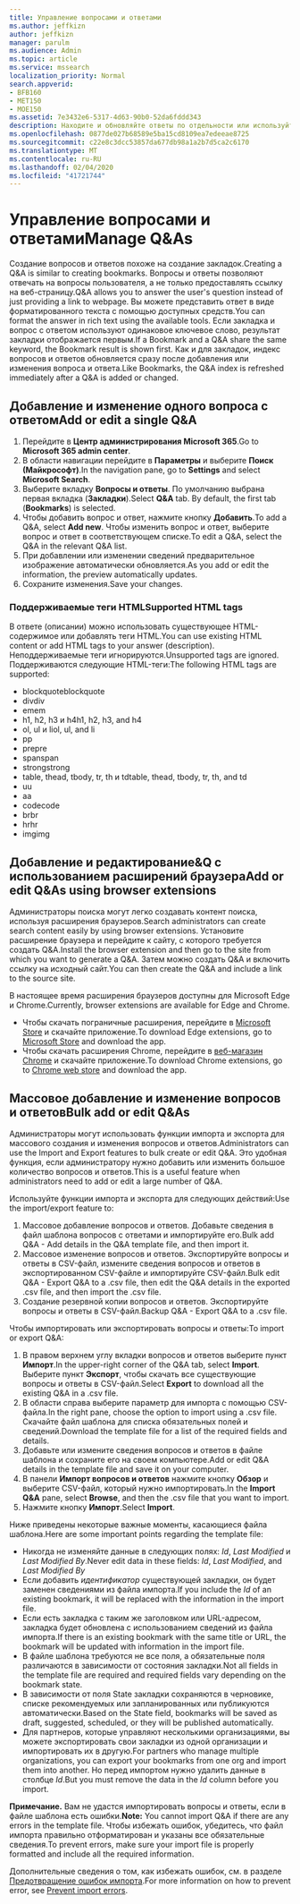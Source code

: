 ```yaml
---
title: Управление вопросами и ответами
ms.author: jeffkizn
author: jeffkizn
manager: parulm
ms.audience: Admin
ms.topic: article
ms.service: mssearch
localization_priority: Normal
search.appverid:
- BFB160
- MET150
- MOE150
ms.assetid: 7e3432e6-5317-4d63-90b0-52da6fddd343
description: Находите и обновляйте ответы по отдельности или используйте имеющиеся инструменты Поиска (Майкрософт), чтобы изменить их все одновременно
ms.openlocfilehash: 0877de027b68589e5ba15cd8109ea7edeeae8725
ms.sourcegitcommit: c22e8c3dcc53857da677db98a1a2b7d5ca2c6170
ms.translationtype: MT
ms.contentlocale: ru-RU
ms.lasthandoff: 02/04/2020
ms.locfileid: "41721744"
---
```

# <a name="manage-qas"></a><span data-ttu-id="ec6b6-103">Управление вопросами и ответами</span><span class="sxs-lookup"><span data-stu-id="ec6b6-103">Manage Q&As</span></span>

<span data-ttu-id="ec6b6-104">Создание вопросов и ответов похоже на создание закладок.</span><span class="sxs-lookup"><span data-stu-id="ec6b6-104">Creating a Q&A is similar to creating bookmarks.</span></span> <span data-ttu-id="ec6b6-105">Вопросы и ответы позволяют отвечать на вопросы пользователя, а не только предоставлять ссылку на веб-страницу.</span><span class="sxs-lookup"><span data-stu-id="ec6b6-105">Q&A allows you to answer the user's question instead of just providing a link to webpage.</span></span> <span data-ttu-id="ec6b6-106">Вы можете представить ответ в виде форматированного текста с помощью доступных средств.</span><span class="sxs-lookup"><span data-stu-id="ec6b6-106">You can format the answer in rich text using the available tools.</span></span> <span data-ttu-id="ec6b6-107">Если закладка и вопрос с ответом используют одинаковое ключевое слово, результат закладки отображается первым.</span><span class="sxs-lookup"><span data-stu-id="ec6b6-107">If a Bookmark and a Q&A share the same keyword, the Bookmark result is shown first.</span></span> <span data-ttu-id="ec6b6-108">Как и для закладок, индекс вопросов и ответов обновляется сразу после добавления или изменения вопроса и ответа.</span><span class="sxs-lookup"><span data-stu-id="ec6b6-108">Like Bookmarks, the Q&A index is refreshed immediately after a Q&A is added or changed.</span></span>

## <a name="add-or-edit-a-single-qa"></a><span data-ttu-id="ec6b6-109">Добавление и изменение одного вопроса с ответом</span><span class="sxs-lookup"><span data-stu-id="ec6b6-109">Add or edit a single Q&A</span></span>

1. <span data-ttu-id="ec6b6-110">Перейдите в **Центр администрирования Microsoft 365**.</span><span class="sxs-lookup"><span data-stu-id="ec6b6-110">Go to **Microsoft 365 admin center**.</span></span>
1. <span data-ttu-id="ec6b6-111">В области навигации перейдите в **Параметры** и выберите **Поиск (Майкрософт)**.</span><span class="sxs-lookup"><span data-stu-id="ec6b6-111">In the navigation pane, go to **Settings** and select **Microsoft Search**.</span></span>
1. <span data-ttu-id="ec6b6-112">Выберите вкладку **Вопросы и ответы**. По умолчанию выбрана первая вкладка (**Закладки**).</span><span class="sxs-lookup"><span data-stu-id="ec6b6-112">Select **Q&A** tab. By default, the first tab (**Bookmarks**) is selected.</span></span>
1. <span data-ttu-id="ec6b6-113">Чтобы добавить вопрос и ответ, нажмите кнопку **Добавить**.</span><span class="sxs-lookup"><span data-stu-id="ec6b6-113">To add a Q&A, select **Add new**.</span></span>
<span data-ttu-id="ec6b6-114">Чтобы изменить вопрос и ответ, выберите вопрос и ответ в соответствующем списке.</span><span class="sxs-lookup"><span data-stu-id="ec6b6-114">To edit a Q&A, select the Q&A in the relevant Q&A list.</span></span>
1. <span data-ttu-id="ec6b6-115">При добавлении или изменении сведений предварительное изображение автоматически обновляется.</span><span class="sxs-lookup"><span data-stu-id="ec6b6-115">As you add or edit the information, the preview automatically updates.</span></span>
1. <span data-ttu-id="ec6b6-116">Сохраните изменения.</span><span class="sxs-lookup"><span data-stu-id="ec6b6-116">Save your changes.</span></span>

### <a name="supported-html-tags"></a><span data-ttu-id="ec6b6-117">Поддерживаемые теги HTML</span><span class="sxs-lookup"><span data-stu-id="ec6b6-117">Supported HTML tags</span></span>

<span data-ttu-id="ec6b6-118">В ответе (описании) можно использовать существующее HTML-содержимое или добавлять теги HTML.</span><span class="sxs-lookup"><span data-stu-id="ec6b6-118">You can use existing HTML content or add HTML tags to your answer (description).</span></span> <span data-ttu-id="ec6b6-119">Неподдерживаемые теги игнорируются.</span><span class="sxs-lookup"><span data-stu-id="ec6b6-119">Unsupported tags are ignored.</span></span>  
<span data-ttu-id="ec6b6-120">Поддерживаются следующие HTML-теги:</span><span class="sxs-lookup"><span data-stu-id="ec6b6-120">The following HTML tags are supported:</span></span>

- <span data-ttu-id="ec6b6-121">blockquote</span><span class="sxs-lookup"><span data-stu-id="ec6b6-121">blockquote</span></span>
- <span data-ttu-id="ec6b6-122">div</span><span class="sxs-lookup"><span data-stu-id="ec6b6-122">div</span></span>
- <span data-ttu-id="ec6b6-123">em</span><span class="sxs-lookup"><span data-stu-id="ec6b6-123">em</span></span>
- <span data-ttu-id="ec6b6-124">h1, h2, h3 и h4</span><span class="sxs-lookup"><span data-stu-id="ec6b6-124">h1, h2, h3, and h4</span></span>
- <span data-ttu-id="ec6b6-125">ol, ul и li</span><span class="sxs-lookup"><span data-stu-id="ec6b6-125">ol, ul, and li</span></span>
- <span data-ttu-id="ec6b6-126">p</span><span class="sxs-lookup"><span data-stu-id="ec6b6-126">p</span></span>
- <span data-ttu-id="ec6b6-127">pre</span><span class="sxs-lookup"><span data-stu-id="ec6b6-127">pre</span></span>
- <span data-ttu-id="ec6b6-128">span</span><span class="sxs-lookup"><span data-stu-id="ec6b6-128">span</span></span>
- <span data-ttu-id="ec6b6-129">strong</span><span class="sxs-lookup"><span data-stu-id="ec6b6-129">strong</span></span>
- <span data-ttu-id="ec6b6-130">table, thead, tbody, tr, th и td</span><span class="sxs-lookup"><span data-stu-id="ec6b6-130">table, thead, tbody, tr, th, and td</span></span>
- <span data-ttu-id="ec6b6-131">u</span><span class="sxs-lookup"><span data-stu-id="ec6b6-131">u</span></span>
- <span data-ttu-id="ec6b6-132">a</span><span class="sxs-lookup"><span data-stu-id="ec6b6-132">a</span></span>
- <span data-ttu-id="ec6b6-133">code</span><span class="sxs-lookup"><span data-stu-id="ec6b6-133">code</span></span>
- <span data-ttu-id="ec6b6-134">br</span><span class="sxs-lookup"><span data-stu-id="ec6b6-134">br</span></span>
- <span data-ttu-id="ec6b6-135">hr</span><span class="sxs-lookup"><span data-stu-id="ec6b6-135">hr</span></span>
- <span data-ttu-id="ec6b6-136">img</span><span class="sxs-lookup"><span data-stu-id="ec6b6-136">img</span></span>

## <a name="add-or-edit-qas-using-browser-extensions"></a><span data-ttu-id="ec6b6-137">Добавление и редактирование&Q с использованием расширений браузера</span><span class="sxs-lookup"><span data-stu-id="ec6b6-137">Add or edit Q&As using browser extensions</span></span>

<span data-ttu-id="ec6b6-138">Администраторы поиска могут легко создавать контент поиска, используя расширения браузеров.</span><span class="sxs-lookup"><span data-stu-id="ec6b6-138">Search administrators can create search content easily by using browser extensions.</span></span> <span data-ttu-id="ec6b6-139">Установите расширение браузера и перейдите к сайту, с которого требуется создать Q&A.</span><span class="sxs-lookup"><span data-stu-id="ec6b6-139">Install the browser extension and then go to the site from which you want to generate a Q&A.</span></span> <span data-ttu-id="ec6b6-140">Затем можно создать Q&A и включить ссылку на исходный сайт.</span><span class="sxs-lookup"><span data-stu-id="ec6b6-140">You can then create the Q&A and include a link to the source site.</span></span>

<span data-ttu-id="ec6b6-141">В настоящее время расширения браузеров доступны для Microsoft Edge и Chrome.</span><span class="sxs-lookup"><span data-stu-id="ec6b6-141">Currently, browser extensions are available for Edge and Chrome.</span></span>

- <span data-ttu-id="ec6b6-142">Чтобы скачать пограничные расширения, перейдите в [Microsoft Store](https://www.microsoft.com/p/microsoft-search-content-creator/9nrqdbcbwq55?activetab=pivot:overviewtab) и скачайте приложение.</span><span class="sxs-lookup"><span data-stu-id="ec6b6-142">To download Edge extensions, go to [Microsoft Store](https://www.microsoft.com/p/microsoft-search-content-creator/9nrqdbcbwq55?activetab=pivot:overviewtab) and download the app.</span></span>
- <span data-ttu-id="ec6b6-143">Чтобы скачать расширения Chrome, перейдите в [веб-магазин Chrome](https://chrome.google.com/webstore/detail/microsoft-search-content/nocnablpaoeecfmfnjoheefkogmleipm) и скачайте приложение.</span><span class="sxs-lookup"><span data-stu-id="ec6b6-143">To download Chrome extensions, go to [Chrome web store](https://chrome.google.com/webstore/detail/microsoft-search-content/nocnablpaoeecfmfnjoheefkogmleipm) and download the app.</span></span>

## <a name="bulk-add-or-edit-qas"></a><span data-ttu-id="ec6b6-144">Массовое добавление и изменение вопросов и ответов</span><span class="sxs-lookup"><span data-stu-id="ec6b6-144">Bulk add or edit Q&As</span></span>

<span data-ttu-id="ec6b6-145">Администраторы могут использовать функции импорта и экспорта для массового создания и изменения вопросов и ответов.</span><span class="sxs-lookup"><span data-stu-id="ec6b6-145">Administrators can use the Import and Export features to bulk create or edit Q&A.</span></span> <span data-ttu-id="ec6b6-146">Это удобная функция, если администратору нужно добавить или изменить большое количество вопросов и ответов.</span><span class="sxs-lookup"><span data-stu-id="ec6b6-146">This is a useful feature when administrators need to add or edit a large number of Q&A.</span></span>

<span data-ttu-id="ec6b6-147">Используйте функции импорта и экспорта для следующих действий:</span><span class="sxs-lookup"><span data-stu-id="ec6b6-147">Use the import/export feature to:</span></span>

1. <span data-ttu-id="ec6b6-148">Массовое добавление вопросов и ответов. Добавьте сведения в файл шаблона вопросов с ответами и импортируйте его.</span><span class="sxs-lookup"><span data-stu-id="ec6b6-148">Bulk add Q&A - Add details in the Q&A template file, and then import it.</span></span>
1. <span data-ttu-id="ec6b6-149">Массовое изменение вопросов и ответов. Экспортируйте вопросы и ответы в CSV-файл, измените сведения вопросов и ответов в экспортированном CSV-файле и импортируйте CSV-файл.</span><span class="sxs-lookup"><span data-stu-id="ec6b6-149">Bulk edit Q&A - Export Q&A to a .csv file, then edit the Q&A details in the exported .csv file, and then import the .csv file.</span></span>
1. <span data-ttu-id="ec6b6-150">Создание резервной копии вопросов и ответов. Экспортируйте вопросы и ответы в CSV-файл.</span><span class="sxs-lookup"><span data-stu-id="ec6b6-150">Backup Q&A - Export Q&A to a .csv file.</span></span>

<span data-ttu-id="ec6b6-151">Чтобы импортировать или экспортировать вопросы и ответы:</span><span class="sxs-lookup"><span data-stu-id="ec6b6-151">To import or export Q&A:</span></span>

1. <span data-ttu-id="ec6b6-152">В правом верхнем углу вкладки вопросов и ответов выберите пункт **Импорт**.</span><span class="sxs-lookup"><span data-stu-id="ec6b6-152">In the upper-right corner of the Q&A tab, select **Import**.</span></span>
<span data-ttu-id="ec6b6-153">Выберите пункт **Экспорт**, чтобы скачать все существующие вопросы и ответы в CSV-файл.</span><span class="sxs-lookup"><span data-stu-id="ec6b6-153">Select **Export** to download all the existing Q&A in a .csv file.</span></span>
1. <span data-ttu-id="ec6b6-154">В области справа выберите параметр для импорта с помощью CSV-файла.</span><span class="sxs-lookup"><span data-stu-id="ec6b6-154">In the right pane, choose the option to import using a .csv file.</span></span>
<span data-ttu-id="ec6b6-155">Скачайте файл шаблона для списка обязательных полей и сведений.</span><span class="sxs-lookup"><span data-stu-id="ec6b6-155">Download the template file for a list of the required fields and details.</span></span>
1. <span data-ttu-id="ec6b6-156">Добавьте или измените сведения вопросов и ответов в файле шаблона и сохраните его на своем компьютере.</span><span class="sxs-lookup"><span data-stu-id="ec6b6-156">Add or edit Q&A details in the template file and save it on your computer.</span></span>
1. <span data-ttu-id="ec6b6-157">В панели **Импорт вопросов и ответов** нажмите кнопку **Обзор** и выберите CSV-файл, который нужно импортировать.</span><span class="sxs-lookup"><span data-stu-id="ec6b6-157">In the **Import Q&A** pane, select **Browse**, and then the .csv file that you want to import.</span></span>
1. <span data-ttu-id="ec6b6-158">Нажмите кнопку **Импорт**.</span><span class="sxs-lookup"><span data-stu-id="ec6b6-158">Select **Import**.</span></span>

<span data-ttu-id="ec6b6-159">Ниже приведены некоторые важные моменты, касающиеся файла шаблона.</span><span class="sxs-lookup"><span data-stu-id="ec6b6-159">Here are some important points regarding the template file:</span></span>

- <span data-ttu-id="ec6b6-160">Никогда не изменяйте данные в следующих полях: *Id*, *Last Modified* и *Last Modified By*.</span><span class="sxs-lookup"><span data-stu-id="ec6b6-160">Never edit data in these fields: *Id*, *Last Modified*, and *Last Modified By*</span></span>
- <span data-ttu-id="ec6b6-161">Если добавить *идентификатор* существующей закладки, он будет заменен сведениями из файла импорта.</span><span class="sxs-lookup"><span data-stu-id="ec6b6-161">If you include the *Id* of an existing bookmark, it will be replaced with the information in the import file.</span></span>
- <span data-ttu-id="ec6b6-162">Если есть закладка с таким же заголовком или URL-адресом, закладка будет обновлена с использованием сведений из файла импорта.</span><span class="sxs-lookup"><span data-stu-id="ec6b6-162">If there is an existing bookmark with the same title or URL, the bookmark will be updated with information in the import file.</span></span>
- <span data-ttu-id="ec6b6-163">В файле шаблона требуются не все поля, а обязательные поля различаются в зависимости от состояния закладки.</span><span class="sxs-lookup"><span data-stu-id="ec6b6-163">Not all fields in the template file are required and required fields vary depending on the bookmark state.</span></span>
- <span data-ttu-id="ec6b6-164">В зависимости от поля State закладки сохраняются в черновике, списке рекомендуемых или запланированных или публикуются автоматически.</span><span class="sxs-lookup"><span data-stu-id="ec6b6-164">Based on the State field, bookmarks will be saved as draft, suggested, scheduled, or they will be published automatically.</span></span>
- <span data-ttu-id="ec6b6-165">Для партнеров, которые управляют несколькими организациями, вы можете экспортировать свои закладки из одной организации и импортировать их в другую.</span><span class="sxs-lookup"><span data-stu-id="ec6b6-165">For partners who manage multiple organizations, you can export your bookmarks from one org and import them into another.</span></span> <span data-ttu-id="ec6b6-166">Но перед импортом нужно удалить данные в столбце *Id*.</span><span class="sxs-lookup"><span data-stu-id="ec6b6-166">But you must remove the data in the *Id* column before you import.</span></span>

<span data-ttu-id="ec6b6-167">**Примечание.** Вам не удастся импортировать вопросы и ответы, если в файле шаблона есть ошибки.</span><span class="sxs-lookup"><span data-stu-id="ec6b6-167">**Note:** You cannot import Q&A if there are any errors in the template file.</span></span> <span data-ttu-id="ec6b6-168">Чтобы избежать ошибок, убедитесь, что файл импорта правильно отформатирован и указаны все обязательные сведения.</span><span class="sxs-lookup"><span data-stu-id="ec6b6-168">To prevent errors, make sure your import file is properly formatted and include all the required information.</span></span>

<span data-ttu-id="ec6b6-169">Дополнительные сведения о том, как избежать ошибок, см. в разделе [Предотвращение ошибок импорта](manage-bookmarks.md#prevent-import-errors).</span><span class="sxs-lookup"><span data-stu-id="ec6b6-169">For more information on how to prevent error, see [Prevent import errors](manage-bookmarks.md#prevent-import-errors).</span></span>
